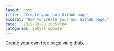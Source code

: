 ```yaml
---
layout: post
title:  "Create your own Github page"
excerpt: "How to create your own Github page."
date:   2015-09-28 20:59:04
categories: jekyll update
---
```

Create your own free page via [github].

[github]:      https://pages.github.com/
